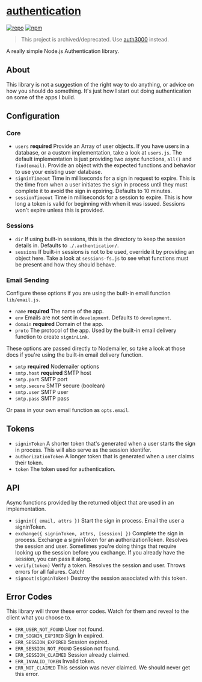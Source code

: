 # [authentication](https://github.com/ryanburnette/authentication)

[![repo](https://img.shields.io/badge/repository-Github-black.svg?style=flat-square)](https://github.com/ryanburnette/authentication)
[![npm](https://img.shields.io/badge/package-NPM-green.svg?style=flat-square)](https://www.npmjs.com/package/@ryanburnette/authentication)

> This project is archived/deprecated. Use
> [auth3000](https://github.com/therootcompany/auth3000) instead.

A really simple Node.js Authentication library.

## About

This library is not a suggestion of the right way to do anything, or advice on
how you should do something. It's just how I start out doing authentication on
some of the apps I build.

## Configuration

### Core

- `users` **required** Provide an Array of user objects. If you have users in a
  database, or a custom implementation, take a look at `users.js`. The default
  implementation is just providing two async functions, `all()` and
  `find(email)`. Provide an object with the expected functions and behavior to
  use your existing user database.
- `signinTimeout` Time in milliseconds for a sign in request to expire. This is
  the time from when a user initiates the sign in process until they must
  complete it to avoid the sign in epxiring. Defaults to 10 minutes.
- `sessionTimeout` Time in milliseconds for a session to expire. This is how
  long a token is valid for beginning with when it was issued. Sessions won't
  expire unless this is provided.

### Sessions

- `dir` If using built-in sessions, this is the directory to keep the session
  details in. Defaults to `./.authentication/`.
- `sessions` If built-in sessions is not to be used, override it by providing an
  object here. Take a look at `sessions-fs.js` to see what functions must be
  present and how they should behave.

### Email Sending

Configure these options if you are using the built-in email function
`lib/email.js`.

- `name` **required** The name of the app.
- `env` Emails are not sent in `development`. Defaults to `development`.
- `domain` **required** Domain of the app.
- `proto` The protocol of the app. Used by the built-in email delivery function
  to create `signinLink`.

These options are passed directly to Nodemailer, so take a look at those docs if
you're using the built-in email delivery function.

- `smtp` **required** Nodemailer options
- `smtp.host` **required** SMTP host
- `smtp.port` SMTP port
- `smtp.secure` SMTP secure (boolean)
- `smtp.user` SMTP user
- `smtp.pass` SMTP pass

Or pass in your own email function as `opts.email`.

## Tokens

- `signinToken` A shorter token that's generated when a user starts the sign in
  process. This will also serve as the session identifer.
- `authorizationToken` A longer token that is generated when a user claims their
  token.
- `token` The token used for authentication.

## API

Async functions provided by the returned object that are used in an
implementation.

- `signin({ email, attrs })` Start the sign in process. Email the user a
  signinToken.
- `exchange({ signinToken, attrs, [session] })` Complete the sign in process.
  Exchange a signinToken for an authorizationToken. Resolves the session and
  user. Sometimes you're doing things that require looking up the session before
  you exchange. If you already have the session, you can pass it along.
- `verify(token)` Verify a token. Resolves the session and user. Throws errors
  for all failures. Catch!
- `signout(signinToken)` Destroy the session associated with this token.

## Error Codes

This library will throw these error codes. Watch for them and reveal to the
client what you choose to.

- `ERR_USER_NOT_FOUND` User not found.
- `ERR_SIGNIN_EXPIRED` Sign In expired.
- `ERR_SESSION_EXPIRED` Session expired.
- `ERR_SESSION_NOT_FOUND` Session not found.
- `ERR_SESSION_CLAIMED` Session already claimed.
- `ERR_INVALID_TOKEN` Invalid token.
- `ERR_NOT_CLAIMED` This session was never claimed. We should never get this
  error.
